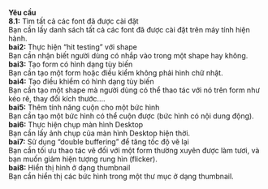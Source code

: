 **Yêu cầu**  
**8.1:** Tìm tất cả các font đã được cài đặt  
Bạn cần lấy danh sách tất cả các font đã được cài đặt trên máy tính hiện hành.  
**bai2:** Thực hiện “hit testing” với shape  
Bạn cần nhận biết người dùng có nhắp vào trong một shape hay không.  
**bai3:** Tạo form có hình dạng tùy biến  
Bạn cần tạo một form hoặc điều kiểm không phải hình chữ nhật.  
**bai4:** Tạo điều khiểm có hình dạng tùy biến  
Bạn cần tạo một shape mà người dùng có thể thao tác với nó trên form như kéo
rê, thay đổi kích thước....  
**bai5:** Thêm tính năng cuộn cho một bức hình  
Bạn cần tạo một bức hình có thể cuộn được (bức hình có nội dung động).  
**bai6:** Thực hiện chụp màn hình Desktop  
Bạn cần lấy ảnh chụp của màn hình Desktop hiện thời.  
**bai7:** Sử dụng “double buffering” để tăng tốc độ vẽ lại  
Bạn cần tối ưu thao tác vẽ đối với một form thường xuyên được làm tươi, và bạn muốn giảm hiện tượng rung hìn (flicker).  
**bai8:** Hiển thị hình ở dạng thumbnail  
Bạn cần hiển thị các bức hình trong một thư mục ở dạng thumbnail.  

